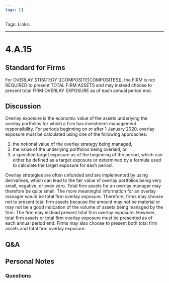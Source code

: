 ```yaml
---
tags: []
---
```

Tags: 
Links: 
___
# 4.A.15
## Standard for Firms
For OVERLAY STRATEGY [[COMPOSITE|COMPOSITES]], the FIRM is not REQUIRED to present TOTAL FIRM ASSETS and may instead choose to present total FIRM OVERLAY EXPOSURE as of each annual period end.
## Discussion
Overlay exposure is the economic value of the assets underlying the overlay portfolios for which a firm has investment management responsibility. For periods beginning on or after 1 January 2020, overlay exposure must be calculated using one of the following approaches:
1. the notional value of the overlay strategy being managed,
2. the value of the underlying portfolios being overlaid, or
3. a specified target exposure as of the beginning of the period, which can either be defined as a target exposure or determined by a formula used to calculate the target exposure for each period.

Overlay strategies are often unfunded and are implemented by using derivatives, which can lead to the fair value of overlay portfolios being very small, negative, or even zero. Total firm assets for an overlay manager may therefore be quite small. The more meaningful information for an overlay manager would be total firm overlay exposure. Therefore, firms may choose not to present total firm assets because the amount may not be material or may not be a good indication of the volume of assets being managed by the firm. The firm may instead present total firm overlay exposure. However, total firm assets or total firm overlay exposure must be presented as of each annual period end. Firms may also choose to present both total firm assets and total firm overlay exposure.
## Q&A

## Personal Notes

### Questions